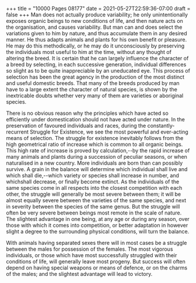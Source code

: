 +++
title = "10000 Pages 08177"
date = 2021-05-27T22:59:36-07:00
draft = false
+++
Man does not actually produce variability; he only unintentionally exposes organic beings to new conditions of life, and then nature acts on the organisation, and causes variability. But man can and does select the variations given to him by nature, and thus accumulate them in any desired manner. He thus adapts animals and plants for his own benefit or pleasure. He may do this methodically, or he may do it unconsciously by preserving the individuals most useful to him at the time, without any thought of altering the breed. It is certain that he can largely influence the character of a breed by selecting, in each successive generation, individual differences so slight as to be quite inappreciable by an uneducated eye. This process of selection has been the great agency in the production of the most distinct and useful domestic breeds. That many of the breeds produced by man have to a large extent the character of natural species, is shown by the inextricable doubts whether very many of them are varieties or aboriginal species.

There is no obvious reason why the principles which have acted so efficiently under domestication should not have acted under nature. In the preservation of favoured individuals and races, during the constantly-recurrent Struggle for Existence, we see the most powerful and ever-acting means of selection. The struggle for existence inevitably follows from the high geometrical ratio of increase which is common to all organic beings. This high rate of increase is proved by calculation,--by the rapid increase of many animals and plants during a succession of peculiar seasons, or when naturalised in a new country. More individuals are born than can possibly survive. A grain in the balance will determine which individual shall live and which shall die,--which variety or species shall increase in number, and whichshall decrease, or finally become extinct. As the individuals of the same species come in all respects into the closest competition with each other, the struggle will generally be most severe between them; it will be almost equally severe between the varieties of the same species, and next in severity between the species of the same genus. But the struggle will often be very severe between beings most remote in the scale of nature. The slightest advantage in one being, at any age or during any season, over those with which it comes into competition, or better adaptation in however slight a degree to the surrounding physical conditions, will turn the balance.

With animals having separated sexes there will in most cases be a struggle between the males for possession of the females. The most vigorous individuals, or those which have most successfully struggled with their conditions of life, will generally leave most progeny. But success will often depend on having special weapons or means of defence, or on the charms of the males; and the slightest advantage will lead to victory.
